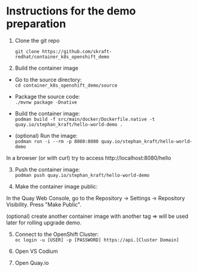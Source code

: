 # Instructions for the demo preparation

1. Clone the git repo

   `git clone https://github.com/skraft-redhat/container_k8s_openshift_demo`

2. Build the container image


- Go to the source directory:  
`cd container_k8s_openshift_demo/source`

- Package the source code:  
`./mvnw package -Dnative`

- Build the container image:  
`podman build -f src/main/docker/Dockerfile.native -t quay.io/stephan_kraft/hello-world-demo .`

- (optional) Run the image:  
`podman run -i --rm -p 8080:8080 quay.io/stephan_kraft/hello-world-demo`

In a browser (or with curl) try to access http://localhost:8080/hello

3. Push the container image:  
`podman push quay.io/stephan_kraft/hello-world-demo`

4. Make the container image public:

In the Quay Web Console, go to the Repository -> Settings -> Repository Visibility.
Press "Make Public".

(optional) create another container image with another tag => will be used later for rolling upgrade demo.

5. Connect to the OpenShift Cluster:  
`oc login -u [USER] -p [PASSWORD] https://api.[Cluster Domain]`

6. Open VS Codium 

7. Open Quay.io